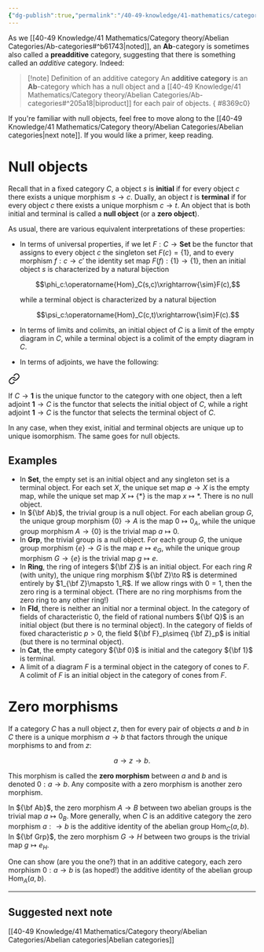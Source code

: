 ```yaml
---
{"dg-publish":true,"permalink":"/40-49-knowledge/41-mathematics/category-theory/abelian-categories/additive-categories/","tags":["category_theory/abelian_categories"],"updated":"2024-12-03T06:51:56-08:00"}
---
```


As we [[40-49 Knowledge/41 Mathematics/Category theory/Abelian Categories/Ab-categories#^b61743\|noted]], an $\textbf{Ab}$-category is sometimes also called a **preadditive** category, suggesting that there is something called an *additive* category. Indeed:

> [!note] Definition of an additive category
> An **additive category** is an $\textbf{Ab}$-category which has a null object and a [[40-49 Knowledge/41 Mathematics/Category theory/Abelian Categories/Ab-categories#^205a18\|biproduct]] for each pair of objects.
{ #8369c0}


If you're familiar with null objects, feel free to move along to the [[40-49 Knowledge/41 Mathematics/Category theory/Abelian Categories/Abelian categories\|next note]]. If you would like a primer, keep reading.

# Null objects

Recall that in a fixed category $C$, a object $s$ is **initial** if for every object $c$ there exists a unique morphism $s\to c$. Dually, an object $t$ is **terminal** if for every object $c$ there exists a unique morphism $c\to t$. An object that is both initial and terminal is called a **null object** (or a **zero object**).

As usual, there are various equivalent interpretations of these properties:

- In terms of universal properties, if we let $F:C\to\textbf{Set}$ be the functor that assigns to every object $c$ the singleton set $F(c)=\{1\}$, and to every morphism $f:c\to c'$ the identity set map $F(f):\{1\}\to \{1\}$, then an initial object $s$ is characterized by a natural bijection
  
  $$\phi_c:\operatorname{Hom}_C(s,c)\xrightarrow{\sim}F(c),$$
  
  while a terminal object is characterized by a natural bijection
  
  $$\psi_c:\operatorname{Hom}_C(c,t)\xrightarrow{\sim}F(c).$$

- In terms of limits and colimits, an initial object of $C$ is a limit of the empty diagram in $C$, while a terminal object is a colimit of the empty diagram in $C$.

- In terms of adjoints, we have the following:
  
  
<div class="transclusion internal-embed is-loaded"><a class="markdown-embed-link" href="/40-49-knowledge/41-mathematics/category-theory/adjoints/examples-of-adjoints/#ecad8c" aria-label="Open link"><svg xmlns="http://www.w3.org/2000/svg" width="24" height="24" viewBox="0 0 24 24" fill="none" stroke="currentColor" stroke-width="2" stroke-linecap="round" stroke-linejoin="round" class="svg-icon lucide-link"><path d="M10 13a5 5 0 0 0 7.54.54l3-3a5 5 0 0 0-7.07-7.07l-1.72 1.71"></path><path d="M14 11a5 5 0 0 0-7.54-.54l-3 3a5 5 0 0 0 7.07 7.07l1.71-1.71"></path></svg></a><div class="markdown-embed">



If $C\to \textbf{1}$ is the unique functor to the category with one object, then a left adjoint $\textbf{1}\to C$ is the functor that selects the initial object of $C$, while a right adjoint $\textbf{1}\to C$ is the functor that selects the terminal object of $C$. 

</div></div>


In any case, when they exist, initial and terminal objects are unique up to unique isomorphism. The same goes for null objects.

## Examples

- In $\textbf{Set}$, the empty set is an initial object and any singleton set is a terminal object. For each set $X$, the unique set map $\emptyset \to X$ is the empty map, while the unique set map $X\mapsto \{\ast\}$ is the map $x\mapsto \ast$. There is no null object.
- In ${\bf Ab}$, the trivial group is a null object. For each abelian group $G$, the unique group morphism $\{0\}\to A$ is the map $0\mapsto 0_A$, while the unique group morphism $A\to \{0\}$ is the trivial map $a\mapsto 0$.
- In $\textbf{Grp}$, the trivial group is a null object. For each group $G$, the unique group  morphism $\{e\}\to G$ is the map $e\mapsto e_G$, while the unique group morphism  $G\to \{e\}$ is the trivial map $g\mapsto e$.
- In $\textbf{Ring}$, the ring of integers ${\bf Z}$ is an initial object. For each ring $R$ (with unity), the unique ring morphism ${\bf Z}\to R$ is determined entirely by $1_{\bf Z}\mapsto 1_R$. If we allow rings with $0=1$, then the zero ring is a terminal object. (There are no ring morphisms from the zero ring to any other ring!)
- In $\textbf{Fld}$, there is neither an initial nor a terminal object. In the category of fields of characteristic $0$, the field of rational numbers ${\bf Q}$ is an initial object (but there is no terminal object). In the category of fields of fixed characteristic $p>0$, the field ${\bf F}_p\simeq {\bf Z}_p$ is initial (but there is no terminal object).
- In $\textbf{Cat}$, the empty category ${\bf 0}$ is initial and the category ${\bf 1}$ is terminal.
- A limit of a diagram $F$ is a terminal object in the category of cones to $F$. A colimit of $F$ is an initial object in the category of cones from $F$.

# Zero morphisms

If a category $C$ has a null object $z$, then for every pair of objects $a$ and $b$ in $C$ there is a unique morphism $a\to b$ that factors through the unique morphisms to and from $z$:

$$a\to z \to b.$$

This morphism is called the **zero morphism** between $a$ and $b$ and is denoted $0:a\to b$. Any composite with a zero morphism is another zero morphism.

In ${\bf Ab}$, the zero morphism $A\to B$ between two abelian groups is the trivial map $a\mapsto 0_B$. More generally, when $C$ is an additive category the zero morphism $a:\to b$ is the additive identity of the abelian group $\operatorname{Hom}_C(a,b)$. In ${\bf Grp}$, the zero morphism $G\to H$ between two groups is the trivial map $g\mapsto e_H$.

One can show (are you the one?) that in an additive category, each zero morphism $0:a\to b$ is (as hoped!) the additive identity of the abelian group $\operatorname{Hom}_A(a,b)$.

---
## Suggested next note

[[40-49 Knowledge/41 Mathematics/Category theory/Abelian Categories/Abelian categories\|Abelian categories]]